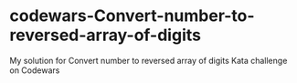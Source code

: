 # codewars-Convert-number-to-reversed-array-of-digits
My solution for Convert number to reversed array of digits Kata challenge on Codewars
